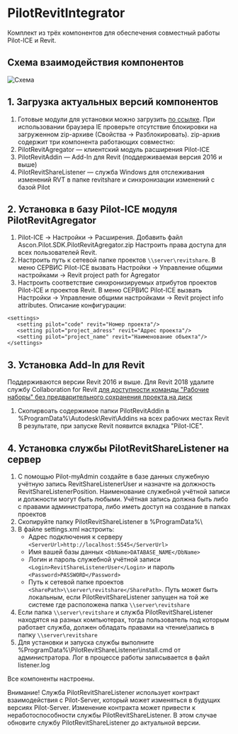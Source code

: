 # PilotRevitIntegrator
Комплект из трёх компонентов для обеспечения совместный работы Pilot-ICE и Revit.

## Схема взаимодействия компонентов
![Схема](https://github.com/PilotTeam/PilotRevitIntegrator/blob/master/scheme.png)
## 1. Загрузка актуальных версий компонентов
1. Готовые модули для установки можно загрузить [по ссылке](https://github.com/PilotTeam/PilotRevitIntegrator/releases/).
При использовании браузера IE проверьте отсутствие блокировки на загруженном zip-архиве (Свойства → Разблокировать). zip-архив содержит три компонента работающих совместно:
1. PilotRevitAgregator — клиентский модуль расширения Pilot-ICE
1. PilotRevitAddin — Add-In для Revit (поддерживаемая версия 2016 и выше)
1. PilotRevitShareListener — служба Windows для отслеживания изменений RVT в папке revitshare и синхронизации изменений с базой Pilot
## 2. Установка в базу Pilot-ICE модуля PilotRevitAgregator
1. Pilot-ICE → Настройки → Расширения. Добавить файл Ascon.Pilot.SDK.PilotRevitAgregator.zip Настроить права доступа для всех пользователей Revit.
1. Настроить путь к сетевой папке проектов `\\server\revitshare`. В меню СЕРВИС Pilot-ICE вызвать Настройки → Управление общими настройками → Revit project path for Agregator
1. Настроить соответствие синхронизируемых атрибутов проектов Pilot-ICE и проектов Revit. В меню СЕРВИС Pilot-ICE вызвать Настройки → Управление общими настройками → Revit project info attributes. Описание конфигурации:
```
<settings>
   <setting pilot="code" revit="Номер проекта"/>
   <setting pilot="project_adress" revit="Адрес проекта"/>
   <setting pilot="project_name" revit="Наименование объекта"/>
</settings>
```
## 3. Установка Add-In для Revit
Поддерживаются версии Revit 2016 и выше. Для Revit 2018 удалите службу Collaboration for Revit [для доступности команды "Рабочие наборы" без предварительного сохранения проекта на диск](https://knowledge.autodesk.com/ru/support/revit-products/learn-explore/caas/CloudHelp/cloudhelp/2018/RUS/Revit-Collaborate/files/GUID-61C821EE-970C-46CC-B3BF-D03BE88E4288-htm.html) 
1. Скопирвоать содержимое папки PilotRevitAddin в %ProgramData%\Autodesk\Revit\Addins на всех рабочих местах Revit
В результате, при запуске Revit появится вкладка "Pilot-ICE".
## 4. Установка службы PilotRevitShareListener на сервер
1. С помощью Pilot-myAdmin создайте в базе данных служебную учётную запись RevitShareListenerUser и назначте на должность RevitShareListenerPosition. Наименование служебной учётной записи и должности могут быть любыми. Учётная запись должна быть либо с правами администратора, либо иметь доступ на создание в папках проектов 
1. Скопируйте папку PilotRevitShareListener в %ProgramData%\
1. В файле settings.xml настроить:
   * Адрес подключения к серверу `<ServerUrl>http://localhost:5545</ServerUrl>`
   * Имя вашей базы данных `<DbName>DATABASE_NAME</DbName>`
   * Логин и пароль служебной учётной записи `<Login>RevitShareListenerUser</Login>` и пароль `<Password>PASSWORD</Password>`
   * Путь к сетевой папке проектов `<SharePath>\\server\revitshare</SharePath>`. Путь может быть локальным, если PilotRevitShareListener запущен на той же системе где расположена папка `\\server\revitshare` 
1. Если папка `\\server\revitshare` и служба PilotRevitShareListener находятся на разных компьютерах, тогда пользователь под которым работает служба, должен обладать правами на чтение\запись в папку `\\server\revitshare`
1. Для установки и запуска службы выполните %ProgramData%\PilotRevitShareListener\install.cmd от администратора. Лог в процессе работы записывается в файл listener.log

Все компоненты настроены.

Внимание! Служба PilotRevitShareListener использует контракт взаимодействия с Pilot-Server, который может изменяться в будущих версиях Pilot-Server. Изменение контракта может привести к неработоспособности службы PilotRevitShareListener. В этом случае обновите службу PilotRevitShareListener до актуальной версии.   

